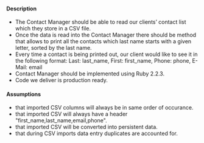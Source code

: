 #### Description
- The Contact Manager should be able to read our clients’ contact list which they store in a CSV file.
- Once the data is read into the Contact Manager there should be method that allows to print all the contacts which last name starts with a given letter, sorted by the last name.
- Every time a contact is being printed out, our client would like to see it in the following format:
Last: last_name, First: first_name, Phone: phone,  E-Mail: email
- Contact Manager should be implemented using Ruby 2.2.3.
- Code we deliver is production ready.


#### Assumptions
- that imported CSV columns will always be in same order of occurance.
- that imported CSV will always have a header "first_name,last_name,email,phone".
- that imported CSV will be converted into persistent data.
- that during CSV imports data entry duplicates are accounted for.


